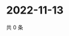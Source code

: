 # 2022-11-13

共 0 条

<!-- BEGIN WEIBO -->
<!-- 最后更新时间 Sun Nov 13 2022 06:14:55 GMT+0800 (China Standard Time) -->

<!-- END WEIBO -->
